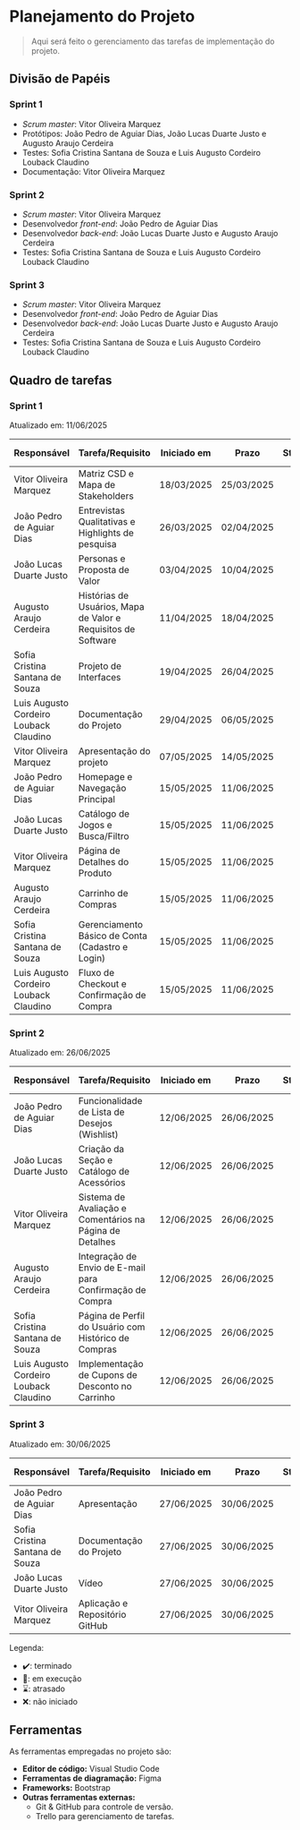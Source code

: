 # Planejamento do Projeto

> Aqui será feito o gerenciamento das tarefas de implementação do projeto.

## Divisão de Papéis

### Sprint 1
- _Scrum master_: Vitor Oliveira Marquez
- Protótipos: João Pedro de Aguiar Dias, João Lucas Duarte Justo e Augusto Araujo Cerdeira
- Testes: Sofia Cristina Santana de Souza e Luis Augusto Cordeiro Louback Claudino
- Documentação: Vitor Oliveira Marquez

### Sprint 2
- _Scrum master_: Vitor Oliveira Marquez
- Desenvolvedor _front-end_: João Pedro de Aguiar Dias
- Desenvolvedor _back-end_: João Lucas Duarte Justo e Augusto Araujo Cerdeira
- Testes: Sofia Cristina Santana de Souza e Luis Augusto Cordeiro Louback Claudino

### Sprint 3
- _Scrum master_: Vitor Oliveira Marquez
- Desenvolvedor _front-end_: João Pedro de Aguiar Dias
- Desenvolvedor _back-end_: João Lucas Duarte Justo e Augusto Araujo Cerdeira
- Testes: Sofia Cristina Santana de Souza e Luis Augusto Cordeiro Louback Claudino

## Quadro de tarefas

### Sprint 1

Atualizado em: 11/06/2025

| Responsável | Tarefa/Requisito | Iniciado em | Prazo | Status | Terminado em |
| :--- | :--- | :---: | :---: | :---: | :---: |
| Vitor Oliveira Marquez | Matriz CSD e Mapa de Stakeholders | 18/03/2025 | 25/03/2025 | ✔️ | 25/03/2025 |
| João Pedro de Aguiar Dias | Entrevistas Qualitativas e Highlights de pesquisa| 26/03/2025 | 02/04/2025 | ✔️ | 02/04/2025 |
| João Lucas Duarte Justo | Personas e Proposta de Valor | 03/04/2025 | 10/04/2025 | ✔️ | 10/04/2025 |
| Augusto Araujo Cerdeira | Histórias de Usuários, Mapa de Valor e Requisitos de Software | 11/04/2025 | 18/04/2025 | ✔️ | 18/04/2025 |
| Sofia Cristina Santana de Souza | Projeto de Interfaces | 19/04/2025 | 26/04/2025 | ✔️ | 26/04/2025 |
| Luis Augusto Cordeiro Louback Claudino| Documentação do Projeto | 29/04/2025 | 06/05/2025 | ✔️ | 06/05/2025 |
| Vitor Oliveira Marquez | Apresentação do projeto | 07/05/2025 | 14/05/2025 | ✔️ | 14/05/2025 |
| João Pedro de Aguiar Dias | Homepage e Navegação Principal | 15/05/2025 | 11/06/2025 | ✔️ | 11/06/2025 |
| João Lucas Duarte Justo | Catálogo de Jogos e Busca/Filtro | 15/05/2025 | 11/06/2025 | ✔️ | 11/06/2025 |
| Vitor Oliveira Marquez | Página de Detalhes do Produto | 15/05/2025 | 11/06/2025 | ✔️ | 11/06/2025 |
| Augusto Araujo Cerdeira | Carrinho de Compras | 15/05/2025 | 11/06/2025 | ✔️ | 11/06/2025 |
| Sofia Cristina Santana de Souza | Gerenciamento Básico de Conta (Cadastro e Login) | 15/05/2025 | 11/06/2025 | ✔️ | 11/06/2025 |
| Luis Augusto Cordeiro Louback Claudino| Fluxo de Checkout e Confirmação de Compra | 15/05/2025 | 11/06/2025 | ✔️ | 11/06/2025 |

### Sprint 2

Atualizado em: 26/06/2025

| Responsável | Tarefa/Requisito | Iniciado em | Prazo | Status | Terminado em |
| :--- | :--- | :---: | :---: | :---: | :---: |
| João Pedro de Aguiar Dias | Funcionalidade de Lista de Desejos (Wishlist) | 12/06/2025 | 26/06/2025 | ✔️ | 26/06/2025 |
| João Lucas Duarte Justo | Criação da Seção e Catálogo de Acessórios | 12/06/2025 | 26/06/2025 | ✔️ | 26/06/2025 |
| Vitor Oliveira Marquez | Sistema de Avaliação e Comentários na Página de Detalhes | 12/06/2025 | 26/06/2025 | ✔️ | 26/06/2025 |
| Augusto Araujo Cerdeira | Integração de Envio de E-mail para Confirmação de Compra | 12/06/2025 | 26/06/2025 | ✔️ | 26/06/2025 |
| Sofia Cristina Santana de Souza | Página de Perfil do Usuário com Histórico de Compras | 12/06/2025 | 26/06/2025 | ✔️ | 26/06/2025 |
| Luis Augusto Cordeiro Louback Claudino| Implementação de Cupons de Desconto no Carrinho | 12/06/2025 | 26/06/2025 | ✔️ | 26/06/2025 |

### Sprint 3

Atualizado em: 30/06/2025

| Responsável | Tarefa/Requisito | Iniciado em | Prazo | Status | Terminado em |
| :--- | :--- | :---: | :---: | :---: | :---: |
| João Pedro de Aguiar Dias | Apresentação | 27/06/2025 | 30/06/2025 | ✔️ | 30/06/2025 |
| Sofia Cristina Santana de Souza | Documentação do Projeto | 27/06/2025 | 30/06/2025 | ✔️ | 30/06/2025 |
| João Lucas Duarte Justo | Vídeo | 27/06/2025 | 30/06/2025 | ✔️ | 30/06/2025 |
| Vitor Oliveira Marquez | Aplicação e Repositório GitHub | 27/06/2025 | 30/06/2025 | ✔️ | 30/06/2025 |

Legenda:
- ✔️: terminado
- 📝: em execução
- ⌛: atrasado
- ❌: não iniciado

## Ferramentas

As ferramentas empregadas no projeto são:

- **Editor de código:** Visual Studio Code
- **Ferramentas de diagramação:** Figma
- **Frameworks:** Bootstrap
- **Outras ferramentas externas:**
    - Git & GitHub para controle de versão.
    - Trello para gerenciamento de tarefas.
